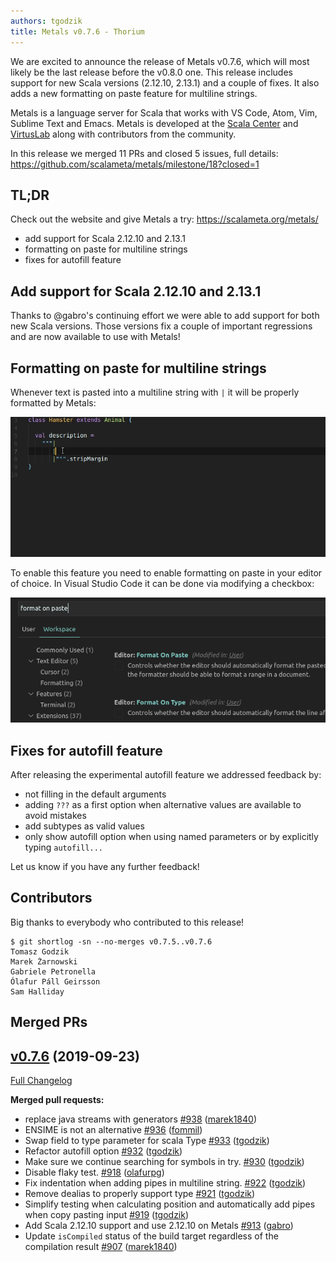 ```yaml
---
authors: tgodzik
title: Metals v0.7.6 - Thorium
---
```


We are excited to announce the release of Metals v0.7.6, which will most likely
be the last release before the v0.8.0 one. This release includes support for new
Scala versions (2.12.10, 2.13.1) and a couple of fixes. It also adds a new
formatting on paste feature for multiline strings.

Metals is a language server for Scala that works with VS Code, Atom, Vim,
Sublime Text and Emacs. Metals is developed at the
[Scala Center](https://scala.epfl.ch/) and [VirtusLab](https://virtuslab.com)
along with contributors from the community.

In this release we merged 11 PRs and closed 5 issues, full details:
https://github.com/scalameta/metals/milestone/18?closed=1

## TL;DR

Check out the website and give Metals a try: https://scalameta.org/metals/

- add support for Scala 2.12.10 and 2.13.1
- formatting on paste for multiline strings
- fixes for autofill feature

## Add support for Scala 2.12.10 and 2.13.1

Thanks to @gabro's continuing effort we were able to add support for both new
Scala versions. Those versions fix a couple of important regressions and are now
available to use with Metals!

## Formatting on paste for multiline strings

Whenever text is pasted into a multiline string with `|` it will be properly
formatted by Metals:

![format-on-paste](https://github.com/scalameta/gh-pages-images/blob/master/metals/2019-09-23-thorium/yJLAIxQ.gif?raw=true)

To enable this feature you need to enable formatting on paste in your editor of
choice. In Visual Studio Code it can be done via modifying a checkbox:

![format-on-paste](https://github.com/scalameta/gh-pages-images/blob/master/metals/2019-09-23-thorium/OaBxwer.png?raw=true)

## Fixes for autofill feature

After releasing the experimental autofill feature we addressed feedback by:

- not filling in the default arguments
- adding `???` as a first option when alternative values are available to avoid
  mistakes
- add subtypes as valid values
- only show autofill option when using named parameters or by explicitly typing
  `autofill...`

Let us know if you have any further feedback!

## Contributors

Big thanks to everybody who contributed to this release!

```
$ git shortlog -sn --no-merges v0.7.5..v0.7.6
Tomasz Godzik
Marek Żarnowski
Gabriele Petronella
Ólafur Páll Geirsson
Sam Halliday
```

## Merged PRs

## [v0.7.6](https://github.com/scalameta/metals/tree/v0.7.6) (2019-09-23)

[Full Changelog](https://github.com/scalameta/metals/compare/v0.7.5...v0.7.6)

**Merged pull requests:**

- replace java streams with generators
  [\#938](https://github.com/scalameta/metals/pull/938)
  ([marek1840](https://github.com/marek1840))
- ENSIME is not an alternative
  [\#936](https://github.com/scalameta/metals/pull/936)
  ([fommil](https://github.com/fommil))
- Swap field to type parameter for scala Type
  [\#933](https://github.com/scalameta/metals/pull/933)
  ([tgodzik](https://github.com/tgodzik))
- Refactor autofill option [\#932](https://github.com/scalameta/metals/pull/932)
  ([tgodzik](https://github.com/tgodzik))
- Make sure we continue searching for symbols in try.
  [\#930](https://github.com/scalameta/metals/pull/930)
  ([tgodzik](https://github.com/tgodzik))
- Disable flaky test. [\#918](https://github.com/scalameta/metals/pull/918)
  ([olafurpg](https://github.com/olafurpg))
- Fix indentation when adding pipes in multiline string.
  [\#922](https://github.com/scalameta/metals/pull/922)
  ([tgodzik](https://github.com/tgodzik))
- Remove dealias to properly support type
  [\#921](https://github.com/scalameta/metals/pull/921)
  ([tgodzik](https://github.com/tgodzik))
- Simplify testing when calculating position and automatically add pipes when
  copy pasting input [\#919](https://github.com/scalameta/metals/pull/919)
  ([tgodzik](https://github.com/tgodzik))
- Add Scala 2.12.10 support and use 2.12.10 on Metals
  [\#913](https://github.com/scalameta/metals/pull/913)
  ([gabro](https://github.com/gabro))
- Update `isCompiled` status of the build target regardless of the compilation
  result [\#907](https://github.com/scalameta/metals/pull/907)
  ([marek1840](https://github.com/marek1840))
